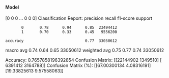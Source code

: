 #### Model
[0 0 0 ... 0 0 0]
Classification Report:
              precision    recall  f1-score   support

           0       0.78      0.94      0.85  23494412
           1       0.70      0.33      0.45   9556200

    accuracy                           0.77  33050612
   macro avg       0.74      0.64      0.65  33050612
weighted avg       0.75      0.77      0.74  33050612

Accuracy: 0.7657858196392854
Confusion Matrix:
[[22144902  1349510]
 [ 6391412  3164788]]
Confusion Matrix (%):
[[67.00300134  4.08316191]
 [19.33825613  9.57558063]]
